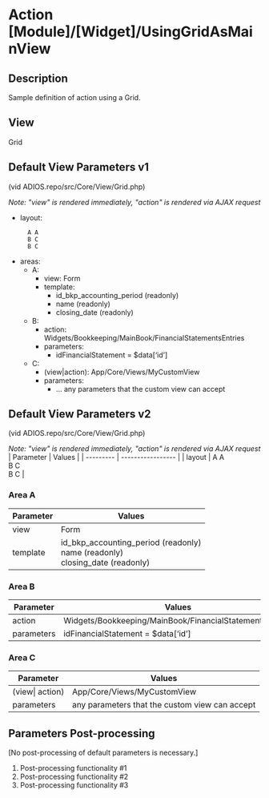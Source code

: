 # Action [Module]/[Widget]/UsingGridAsMainView

## Description

Sample definition of action using a Grid.

## View

Grid

## Default View Parameters v1

(vid ADIOS.repo/src/Core/View/Grid.php)

*Note: "view" is rendered immediately, "action" is rendered via AJAX request*

* layout:
  ```
    A A
    B C
    B C
  ```
* areas:
  * A:
    * view: Form
    * template:
      * id_bkp_accounting_period (readonly)
      * name (readonly)
      * closing_date (readonly)
  * B:
    * action: Widgets/Bookkeeping/MainBook/FinancialStatementsEntries
    * parameters:
      * idFinancialStatement = $data[‘id’]
  * C:
    * (view|action): App/Core/Views/MyCustomView
    * parameters:
      * ... any parameters that the custom view can accept



## Default View Parameters v2

(vid ADIOS.repo/src/Core/View/Grid.php)

*Note: "view" is rendered immediately, "action" is rendered via AJAX request*
| Parameter | Values            |
| --------- | ----------------- |
| layout    | A A<br>B C<br>B C |

### Area A
| Parameter | Values                                                                            |
| --------- | --------------------------------------------------------------------------------- |
| view      | Form                                                                              |
| template  | id_bkp_accounting_period (readonly)<br>name (readonly)<br>closing_date (readonly) |

### Area B
| Parameter  | Values                                                  |
| ---------- | ------------------------------------------------------- |
| action     | Widgets/Bookkeeping/MainBook/FinancialStatementsEntries |
| parameters | idFinancialStatement = $data[‘id’]                      |

### Area C
| Parameter       | Values                                         |
| --------------- | ---------------------------------------------- |
| (view\| action) | App/Core/Views/MyCustomView                    |
| parameters      | any parameters that the custom view can accept |

## Parameters Post-processing

[No post-processing of default parameters is necessary.]

  1. Post-processing functionality #1
  2. Post-processing functionality #2
  3. Post-processing functionality #3